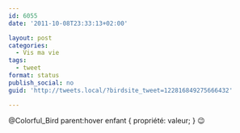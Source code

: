 ```yaml
---
id: 6055
date: '2011-10-08T23:33:13+02:00'

layout: post
categories:
  - Vis ma vie
tags:
  - tweet
format: status
publish_social: no
guid: 'http://tweets.local/?birdsite_tweet=122816849275666432'

---
```


@Colorful\_Bird parent:hover enfant { propriété: valeur; } 😉